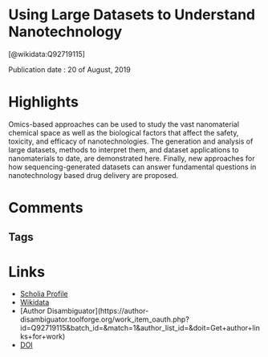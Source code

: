 
Using Large Datasets to Understand Nanotechnology
=================================================
  
  [@wikidata:Q92719115]  
  
Publication date : 20 of August, 2019  

# Highlights

Omics-based approaches can be used to study the vast
nanomaterial chemical space as well as the biological factors that affect the
safety, toxicity, and efficacy of nanotechnologies. The generation and analysis
of large datasets, methods to interpret them, and dataset applications to
nanomaterials to date, are demonstrated here. Finally, new approaches for
how sequencing-generated datasets can answer fundamental questions in
nanotechnology based drug delivery are proposed.


# Comments

## Tags

# Links
  
 * [Scholia Profile](https://scholia.toolforge.org/work/Q92719115)  
 * [Wikidata](https://www.wikidata.org/wiki/Q92719115)  
 * [Author Disambiguator](https://author-
disambiguator.toolforge.org/work_item_oauth.php?id=Q92719115&batch_id=&match=1&author_list_id=&doit=Get+author+links+for+work)  
 * [DOI](https://doi.org/10.1002/ADMA.201902798)  
